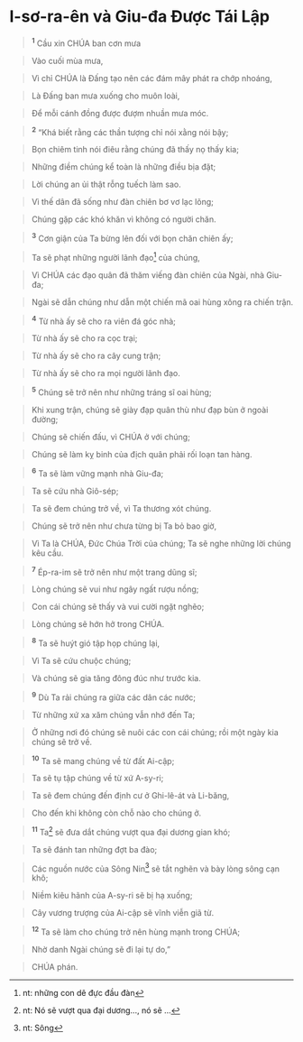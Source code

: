 

# I-sơ-ra-ên và Giu-đa Được Tái Lập

> <sup><b>1</b></sup> Cầu xin CHÚA ban cơn mưa
>


> Vào cuối mùa mưa,
>


> Vì chỉ CHÚA là Đấng tạo nên các đám mây phát ra chớp nhoáng,
>


> Là Đấng ban mưa xuống cho muôn loài,
>


> Để mỗi cánh đồng được đượm nhuần mưa móc.
>


> <sup><b>2</b></sup> “Khá biết rằng các thần tượng chỉ nói xằng nói bậy;
>


> Bọn chiêm tinh nói điêu rằng chúng đã thấy nọ thấy kia;
>


> Những điềm chúng kể toàn là những điều bịa đặt;
>


> Lời chúng an ủi thật rỗng tuếch làm sao.
>


> Vì thế dân đã sống như đàn chiên bơ vơ lạc lõng;
>


> Chúng gặp các khó khăn vì không có người chăn.
>


> <sup><b>3</b></sup> Cơn giận của Ta bừng lên đối với bọn chăn chiên ấy;
>


> Ta sẽ phạt những người lãnh đạo[^1] của chúng,
>


> Vì CHÚA các đạo quân đã thăm viếng đàn chiên của Ngài, nhà Giu-đa;
>


> Ngài sẽ dẫn chúng như dẫn một chiến mã oai hùng xông ra chiến trận.
>


> <sup><b>4</b></sup> Từ nhà ấy sẽ cho ra viên đá góc nhà;
>


> Từ nhà ấy sẽ cho ra cọc trại;
>


> Từ nhà ấy sẽ cho ra cây cung trận;
>


> Từ nhà ấy sẽ cho ra mọi người lãnh đạo.
>


> <sup><b>5</b></sup> Chúng sẽ trở nên như những tráng sĩ oai hùng;
>


> Khi xung trận, chúng sẽ giày đạp quân thù như đạp bùn ở ngoài đường;
>


> Chúng sẽ chiến đấu, vì CHÚA ở với chúng;
>


> Chúng sẽ làm kỵ binh của địch quân phải rối loạn tan hàng.
>


> <sup><b>6</b></sup> Ta sẽ làm vững mạnh nhà Giu-đa;
>


> Ta sẽ cứu nhà Giô-sép;
>


> Ta sẽ đem chúng trở về, vì Ta thương xót chúng.
>


> Chúng sẽ trở nên như chưa từng bị Ta bỏ bao giờ,
>


> Vì Ta là CHÚA, Đức Chúa Trời của chúng; Ta sẽ nghe những lời chúng kêu cầu.
>


> <sup><b>7</b></sup> Ép-ra-im sẽ trở nên như một trang dũng sĩ;
>


> Lòng chúng sẽ vui như ngây ngất rượu nồng;
>


> Con cái chúng sẽ thấy và vui cười ngặt nghẽo;
>


> Lòng chúng sẽ hớn hở trong CHÚA.
>


> <sup><b>8</b></sup> Ta sẽ huýt gió tập họp chúng lại,
>


> Vì Ta sẽ cứu chuộc chúng;
>


> Và chúng sẽ gia tăng đông đúc như trước kia.
>


> <sup><b>9</b></sup> Dù Ta rải chúng ra giữa các dân các nước;
>


> Từ những xứ xa xăm chúng vẫn nhớ đến Ta;
>


> Ở những nơi đó chúng sẽ nuôi các con cái chúng; rồi một ngày kia chúng sẽ trở về.
>


> <sup><b>10</b></sup> Ta sẽ mang chúng về từ đất Ai-cập;
>


> Ta sẽ tụ tập chúng về từ xứ A-sy-ri;
>


> Ta sẽ đem chúng đến định cư ở Ghi-lê-át và Li-băng,
>


> Cho đến khi không còn chỗ nào cho chúng ở.
>


> <sup><b>11</b></sup> Ta[^3] sẽ đưa dắt chúng vượt qua đại dương gian khó;
>


> Ta sẽ đánh tan những đợt ba đào;
>


> Các nguồn nước của Sông Nin[^2] sẽ tắt nghẽn và bày lòng sông cạn khô;
>


> Niềm kiêu hãnh của A-sy-ri sẽ bị hạ xuống;
>


> Cây vương trượng của Ai-cập sẽ vĩnh viễn giã từ.
>


> <sup><b>12</b></sup> Ta sẽ làm cho chúng trở nên hùng mạnh trong CHÚA;
>


> Nhờ danh Ngài chúng sẽ đi lại tự do,”
>


> CHÚA phán.
>

[^1]: nt: những con dê đực đầu đàn
[^2]: nt: Sông
[^3]: nt: Nó sẽ vượt qua đại dương..., nó sẽ ...
